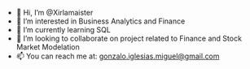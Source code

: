 - 👋 Hi, I’m @Xirlamaister
- 👀 I’m interested in Business Analytics and Finance
- 🌱 I’m currently learning SQL
- 💞️ I’m looking to collaborate on project related to Finance and Stock Market Modelation
- 📫 You can reach me at: gonzalo.iglesias.miguel@gmail.com

<!---
Xirlamaister/Xirlamaister is a ✨ special ✨ repository because its `README.md` (this file) appears on your GitHub profile.
You can click the Preview link to take a look at your changes.
--->
